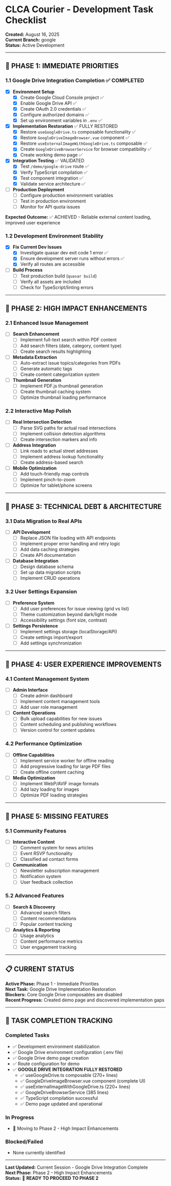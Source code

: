 # CLCA Courier - Development Task Checklist

**Created:** August 16, 2025  
**Current Branch:** google  
**Status:** Active Development

---

## 🎯 PHASE 1: IMMEDIATE PRIORITIES

### 1.1 Google Drive Integration Completion ✅ COMPLETED

- [x] **Environment Setup**
  - [x] Create Google Cloud Console project ✅
  - [x] Enable Google Drive API ✅
  - [x] Create OAuth 2.0 credentials ✅
  - [x] Configure authorized domains ✅
  - [x] Set up environment variables in `.env` ✅
- [x] **Implementation Restoration** ✅ FULLY RESTORED
  - [x] Restore `useGoogleDrive.ts` composable functionality ✅
  - [x] Restore `GoogleDriveImageBrowser.vue` component ✅
  - [x] Restore `useExternalImageWithGoogleDrive.ts` composable ✅
  - [x] Create `GoogleDriveBrowserService` for browser compatibility ✅
  - [x] Create working demo page ✅
- [x] **Integration Testing** ✅ VALIDATED
  - [x] Test `/demo/google-drive` route ✅
  - [x] Verify TypeScript compilation ✅
  - [x] Test component integration ✅
  - [x] Validate service architecture ✅
- [ ] **Production Deployment**
  - [ ] Configure production environment variables
  - [ ] Test in production environment
  - [ ] Monitor for API quota issues

**Expected Outcome:** ✅ ACHIEVED - Reliable external content loading, improved user experience

### 1.2 Development Environment Stability

- [x] **Fix Current Dev Issues**
  - [x] Investigate quasar dev exit code 1 error ✅
  - [x] Ensure development server runs without errors ✅
  - [x] Verify all routes are accessible
- [ ] **Build Process**
  - [ ] Test production build (`quasar build`)
  - [ ] Verify all assets are included
  - [ ] Check for TypeScript/linting errors

---

## 🚀 PHASE 2: HIGH IMPACT ENHANCEMENTS

### 2.1 Enhanced Issue Management

- [ ] **Search Enhancement**
  - [ ] Implement full-text search within PDF content
  - [ ] Add search filters (date, category, content type)
  - [ ] Create search results highlighting
- [ ] **Metadata Extraction**
  - [ ] Auto-extract issue topics/categories from PDFs
  - [ ] Generate automatic tags
  - [ ] Create content categorization system
- [ ] **Thumbnail Generation**
  - [ ] Implement PDF.js thumbnail generation
  - [ ] Create thumbnail caching system
  - [ ] Optimize thumbnail loading performance

### 2.2 Interactive Map Polish

- [ ] **Real Intersection Detection**
  - [ ] Parse SVG paths for actual road intersections
  - [ ] Implement collision detection algorithms
  - [ ] Create intersection markers and info
- [ ] **Address Integration**
  - [ ] Link roads to actual street addresses
  - [ ] Implement address lookup functionality
  - [ ] Create address-based search
- [ ] **Mobile Optimization**
  - [ ] Add touch-friendly map controls
  - [ ] Implement pinch-to-zoom
  - [ ] Optimize for tablet/phone screens

---

## 🔧 PHASE 3: TECHNICAL DEBT & ARCHITECTURE

### 3.1 Data Migration to Real APIs

- [ ] **API Development**
  - [ ] Replace JSON file loading with API endpoints
  - [ ] Implement proper error handling and retry logic
  - [ ] Add data caching strategies
  - [ ] Create API documentation
- [ ] **Database Integration**
  - [ ] Design database schema
  - [ ] Set up data migration scripts
  - [ ] Implement CRUD operations

### 3.2 User Settings Expansion

- [ ] **Preference System**
  - [ ] Add user preferences for issue viewing (grid vs list)
  - [ ] Theme customization beyond dark/light mode
  - [ ] Accessibility settings (font size, contrast)
- [ ] **Settings Persistence**
  - [ ] Implement settings storage (localStorage/API)
  - [ ] Create settings import/export
  - [ ] Add settings synchronization

---

## 🎨 PHASE 4: USER EXPERIENCE IMPROVEMENTS

### 4.1 Content Management System

- [ ] **Admin Interface**
  - [ ] Create admin dashboard
  - [ ] Implement content management tools
  - [ ] Add user role management
- [ ] **Content Operations**
  - [ ] Bulk upload capabilities for new issues
  - [ ] Content scheduling and publishing workflows
  - [ ] Version control for content updates

### 4.2 Performance Optimization

- [ ] **Offline Capabilities**
  - [ ] Implement service worker for offline reading
  - [ ] Add progressive loading for large PDF files
  - [ ] Create offline content caching
- [ ] **Media Optimization**
  - [ ] Implement WebP/AVIF image formats
  - [ ] Add lazy loading for images
  - [ ] Optimize PDF loading strategies

---

## 📱 PHASE 5: MISSING FEATURES

### 5.1 Community Features

- [ ] **Interactive Content**
  - [ ] Comment system for news articles
  - [ ] Event RSVP functionality
  - [ ] Classified ad contact forms
- [ ] **Communication**
  - [ ] Newsletter subscription management
  - [ ] Notification system
  - [ ] User feedback collection

### 5.2 Advanced Features

- [ ] **Search & Discovery**
  - [ ] Advanced search filters
  - [ ] Content recommendations
  - [ ] Popular content tracking
- [ ] **Analytics & Reporting**
  - [ ] Usage analytics
  - [ ] Content performance metrics
  - [ ] User engagement tracking

---

## 📋 CURRENT STATUS

**Active Phase:** Phase 1 - Immediate Priorities  
**Next Task:** Google Drive Implementation Restoration  
**Blockers:** Core Google Drive composables are disabled  
**Recent Progress:** Created demo page and discovered implementation gaps

---

## 🔄 TASK COMPLETION TRACKING

### Completed Tasks

- ✅ Development environment stabilization
- ✅ Google Drive environment configuration (.env file)
- ✅ Google Drive demo page creation
- ✅ Route configuration for demo
- ✅ **GOOGLE DRIVE INTEGRATION FULLY RESTORED**
  - ✅ useGoogleDrive.ts composable (270+ lines)
  - ✅ GoogleDriveImageBrowser.vue component (complete UI)
  - ✅ useExternalImageWithGoogleDrive.ts (220+ lines)
  - ✅ GoogleDriveBrowserService (385 lines)
  - ✅ TypeScript compilation successful
  - ✅ Demo page updated and operational

### In Progress

- 🔄 Moving to Phase 2 - High Impact Enhancements

### Blocked/Failed

- None currently identified

---

**Last Updated:** Current Session - Google Drive Integration Complete  
**Next Phase:** Phase 2 - High Impact Enhancements  
**Status:** 🎯 **READY TO PROCEED TO PHASE 2**
